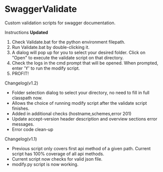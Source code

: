 # SwaggerValidate
Custom validation scripts for swagger documentation.

Instructions **Updated**

1. Check Validate.bat for the python environment filepath.
2. Run Validate.bat by double-clicking it.
3. A dialog will pop up for you to select your desired folder. Click on "Open" to execute the validate script on that directory.
4. Check the logs in the cmd prompt that will be opened. When prompted, enter 'Y' to run the modify script.
5. PROFIT! 

Changelog(v1.2)

- Folder selection dialog to select your directory, no need to fill in full classpath now.
- Allows the choice of running modify script after the validate script finishes.
- Added in additional checks (hostname,schemes,error 201)
- Update accept-version header description and overview sections error messages.
- Error code clean-up

Changelog(v1.1) 

- Previous script only covers first api method of a given path. Current script has 100% coverage of all api methods.
- Current script now checks for valid json file.
- modify.py script is now working. 
